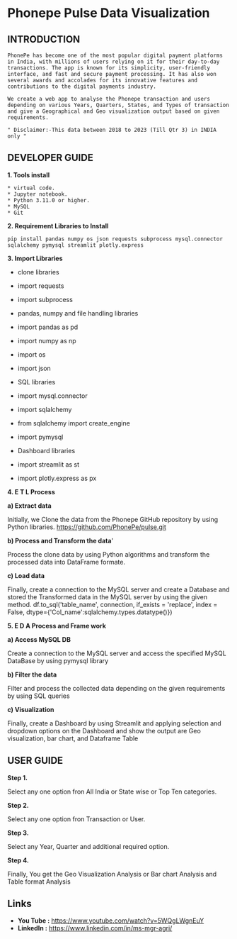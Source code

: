 # Phonepe Pulse Data Visualization

## INTRODUCTION

    PhonePe has become one of the most popular digital payment platforms in India, with millions of users relying on it for their day-to-day transactions. The app is known for its simplicity, user-friendly interface, and fast and secure payment processing. It has also won several awards and accolades for its innovative features and contributions to the digital payments industry.

    We create a web app to analyse the Phonepe transaction and users depending on various Years, Quarters, States, and Types of transaction and give a Geographical and Geo visualization output based on given requirements.

    " Disclaimer:-This data between 2018 to 2023 (Till Qtr 3) in INDIA only "


## DEVELOPER GUIDE

 **1. Tools install**
 
    * virtual code.
    * Jupyter notebook.
    * Python 3.11.0 or higher.
    * MySQL
    * Git

 **2. Requirement Libraries to Install**
 
    pip install pandas numpy os json requests subprocess mysql.connector sqlalchemy pymysql streamlit plotly.express

 **3. Import Libraries**
 
   * clone libraries
   * import requests
   * import subprocess
   * pandas, numpy and file handling libraries

   * import pandas as pd
   * import numpy as np
   * import os
   * import json
   * SQL libraries

   * import mysql.connector
   * import sqlalchemy
   * from sqlalchemy import create_engine
   * import pymysql
   * Dashboard libraries

   * import streamlit as st
   * import plotly.express as px

 **4. E T L Process**

   **a) Extract data**
   
   Initially, we Clone the data from the Phonepe GitHub repository by using Python libraries. https://github.com/PhonePe/pulse.git
   
   **b) Process and Transform the data**'
   
   Process the clone data by using Python algorithms and transform the processed data into DataFrame formate.
   
   **c) Load data**
   
   Finally, create a connection to the MySQL server and create a Database and stored the Transformed data in the MySQL server by using the given method. df.to_sql('table_name', connection, if_exists = 'replace', 
   index = False, dtype={'Col_name':sqlalchemy.types.datatype()})

 **5. E D A Process and Frame work**

   **a) Access MySQL DB**
   
   Create a connection to the MySQL server and access the specified MySQL DataBase by using pymysql library
   
  **b) Filter the data**
  
   Filter and process the collected data depending on the given requirements by using SQL queries
   
  **c) Visualization**
  
   Finally, create a Dashboard by using Streamlit and applying selection and dropdown options on the Dashboard and show the output are Geo visualization, bar chart, and Dataframe Table

## USER GUIDE

**Step 1.**

  Select any one option fron All India or State wise or Top Ten categories.
  
**Step 2.**

  Select any one option fron Transaction or User.
  
**Step 3.**

  Select any Year, Quarter and additional required option.
  
**Step 4.**

  Finally, You get the Geo Visualization Analysis or Bar chart Analysis and Table format Analysis

## Links
* **You Tube :** https://www.youtube.com/watch?v=5WQgLWgnEuY
* **LinkedIn :** https://www.linkedin.com/in/ms-mgr-agri/
  
